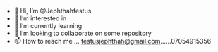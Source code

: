 - 👋 Hi, I’m @Jephthahfestus
- 👀 I’m interested in 
- 🌱 I’m currently learning 
- 💞️ I’m looking to collaborate on some repository
- 📫 How to reach me ... festusjephthah@gmail.com......07054915356

<!---
Jephthahfestus/Jephthahfestus is a ✨ special ✨ repository because its `README.md` (this file) appears on your GitHub profile.
You can click the Preview link to take a look at your changes.
--->
